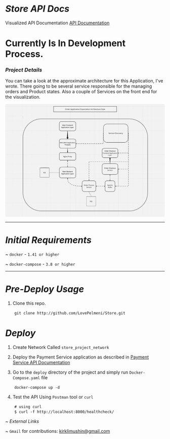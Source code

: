# *Store API Docs*

Visualized API Documentation [API Documentation]("http://localhost:8000/swagger/")


# Currently Is In Development Process.


### *Project Details*

  You can take a look at the approximate architecture for this Application, I've wrote.
  There going to be several service responsible for the managing orders and Product states. Also a couple of Services on the front end for the visualization.
<p align="center">
  <a href="*"><img src="./docs/Снимок экрана 2022-06-30 в 18.27.19.png" alt="FastAPI"></a>


---

# *Initial Requirements*


~ `docker` - `1.41 or higher`

~ `docker-compose` - `3.8 or higher`


---

# *Pre-Deploy Usage*


1. Clone this repo.

```editorconfig
    git clone http://github.com/LovePelmeni/Store.git

```

# *Deploy*

1. Create Network Called `store_project_network`

2. Deploy the Payment Service application as described in [Payment Service API Documentation]("http://github.com/LovePelmeni/PaymentService.git")

3. Go to the `deploy` directory of the project and simply run `Docker-Compose.yaml` file

```editorconfig
    docker-compose up -d
```
4. Test the API Using `Postman` tool or `curl`

```editorconfig
    # using curl
    $ curl -f http://localhost:8000/healthcheck/
```

~ *External Links*

~ `Gmail` for contributions: kirklimushin@gmail.com 
